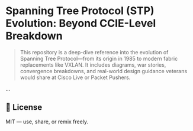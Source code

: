 # Spanning Tree Protocol (STP) Evolution: Beyond CCIE-Level Breakdown

> This repository is a deep-dive reference into the evolution of Spanning Tree Protocol—from its origin in 1985 to modern fabric replacements like VXLAN. It includes diagrams, war stories, convergence breakdowns, and real-world design guidance veterans would share at Cisco Live or Packet Pushers.

...

## 📌 License

MIT — use, share, or remix freely.
